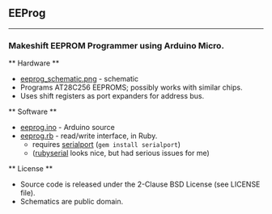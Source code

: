 ## EEProg ##
------------

### Makeshift EEPROM Programmer using Arduino Micro. ###

** Hardware **

* [eeprog_schematic.png](url) - schematic
* Programs AT28C256 EEPROMS; possibly works with similar chips.
* Uses shift registers as port expanders for address bus.

** Software **

* [eeprog.ino](url) - Arduino source
* [eeprog.rb](url)  - read/write interface, in Ruby.
  * requires [serialport](https://github.com/hparra/ruby-serialport) (`gem install serialport`)
  * ([rubyserial](https://github.com/hybridgroup/rubyserial) looks nice, but had serious issues for me)

** License **

* Source code is released under the 2-Clause BSD License (see LICENSE file).
* Schematics are public domain.
